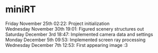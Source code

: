 # miniRT
Friday November 25th 02:22: Project initialization
<br />Wednesday November 30th 19:01: Figured scenery structures out
<br />Saturday December 3rd 18:47: Implemented camera data and settings
<br />Monday December 5th 09:53: Implemented screen ray processing
<br />Wednesday December 7th 12:53: First appearing image :3
